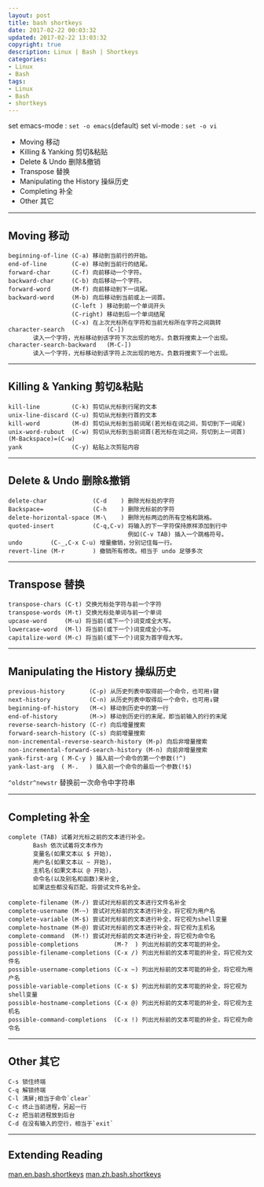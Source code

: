 ```yaml
---
layout: post
title: bash shortkeys
date: 2017-02-22 00:03:32
updated: 2017-02-22 13:03:32
copyright: true
description: Linux | Bash | Shortkeys
categories:
- Linux
- Bash
tags:
- Linux
- Bash
- shortkeys
---
```


set emacs-mode : `set -o emacs`(default)
set vi-mode    : `set -o vi`

- Moving 移动
- Killing & Yanking 剪切&粘贴
- Delete & Undo 删除&撤销
- Transpose 替换
- Manipulating the History 操纵历史
- Completing 补全
- Other 其它
<!-- more -->

-------------------------------------------------------------------------------
Moving 移动
-------------------------------------------------------------------------------

    beginning-of-line (C-a) 移动到当前行的开始。
    end-of-line       (C-e) 移动到当前行的结尾。
    forward-char      (C-f) 向前移动一个字符。
    backward-char     (C-b) 向后移动一个字符。
    forward-word      (M-f) 向前移动到下一词尾。
    backward-word     (M-b) 向后移动到当前或上一词首。
                      (C-left ) 移动到前一个单词开头
                      (C-right) 移动到后一个单词结尾
                      (C-x) 在上次光标所在字符和当前光标所在字符之间跳转
    character-search            (C-])
           读入一个字符，光标移动到该字符下次出现的地方。负数将搜索上一个出现。
    character-search-backward   (M-C-])
           读入一个字符，光标移动到该字符上次出现的地方。负数将搜索下一个出现。
-------------------------------------------------------------------------------
Killing & Yanking 剪切&粘贴
-------------------------------------------------------------------------------

    kill-line         (C-k) 剪切从光标到行尾的文本
    unix-line-discard (C-u) 剪切从光标到行首的文本
    kill-word         (M-d) 剪切从光标到当前词尾(若光标在词之间，剪切到下一词尾)
    unix-word-rubout  (C-w) 剪切从光标到当前词首(若光标在词之间，剪切到上一词首)
    (M-Backspace)=(C-w)
    yank              (C-y) 粘贴上次剪贴内容
-------------------------------------------------------------------------------
Delete & Undo 删除&撤销
-------------------------------------------------------------------------------

    delete-char             (C-d    ) 删除光标处的字符
    Backspace=              (C-h    ) 删除光标前的字符
    delete-horizontal-space (M-\    ) 删除光标两边的所有空格和跳格。
    quoted-insert           (C-q,C-v) 将输入的下一字符保持原样添加到行中
                                      例如(C-v TAB) 插入一个跳格符号。
    undo        (C-_,C-x C-u) 增量撤销，分别记住每一行。
    revert-line (M-r        ) 撤销所有修改。相当于 undo 足够多次
-------------------------------------------------------------------------------
Transpose 替换
-------------------------------------------------------------------------------

    transpose-chars (C-t) 交换光标处字符与前一个字符
    transpose-words (M-t) 交换光标处单词与前一个单词
    upcase-word     (M-u) 将当前(或下一个)词变成全大写。
    lowercase-word  (M-l) 将当前(或下一个)词变成全小写。
    capitalize-word (M-c) 将当前(或下一个)词变为首字母大写。
-------------------------------------------------------------------------------
Manipulating the History 操纵历史
-------------------------------------------------------------------------------

    previous-history       (C-p) 从历史列表中取得前一个命令，也可用↑键
    next-history           (C-n) 从历史列表中取得后一个命令，也可用↓键
    beginning-of-history   (M-<) 移动到历史中的第一行
    end-of-history         (M->) 移动到历史行的末尾，即当前输入的行的末尾
    reverse-search-history (C-r) 向后增量搜索
    forward-search-history (C-s) 向前增量搜索
    non-incremental-reverse-search-history (M-p) 向后非增量搜索
    non-incremental-forward-search-history (M-n) 向前非增量搜索
    yank-first-arg ( M-C-y ) 插入前一个命令的第一个参数(!^)
    yank-last-arg  ( M-.   ) 插入前一个命令的最后一个参数(!$)
`^oldstr^newstr` 替换前一次命令中字符串

-------------------------------------------------------------------------------
Completing 补全
-------------------------------------------------------------------------------

    complete (TAB) 试着对光标之前的文本进行补全。
           Bash 依次试着将文本作为
           变量名(如果文本以 $ 开始)，
           用户名(如果文本以 ~ 开始)，
           主机名(如果文本以 @ 开始)，
           命令名(以及别名和函数)来补全,
           如果这些都没有匹配，将尝试文件名补全。

    complete-filename (M-/) 尝试对光标前的文本进行文件名补全
    complete-username (M-~) 尝试对光标前的文本进行补全，将它视为用户名
    complete-variable (M-$) 尝试对光标前的文本进行补全，将它视为shell变量
    complete-hostname (M-@) 尝试对光标前的文本进行补全，将它视为主机名
    complete-command  (M-!) 尝试对光标前的文本进行补全，将它视为命令名
    possible-completions          (M-?  ) 列出光标前的文本可能的补全。
    possible-filename-completions (C-x /) 列出光标前的文本可能的补全，将它视为文件名
    possible-username-completions (C-x ~) 列出光标前的文本可能的补全，将它视为用户名
    possible-variable-completions (C-x $) 列出光标前的文本可能的补全，将它视为shell变量
    possible-hostname-completions (C-x @) 列出光标前的文本可能的补全，将它视为主机名
    possible-command-completions  (C-x !) 列出光标前的文本可能的补全，将它视为命令名
-------------------------------------------------------------------------------
Other 其它
-------------------------------------------------------------------------------

    C-s 锁住终端
    C-q 解锁终端
    C-l 清屏;相当于命令`clear`
    C-c 终止当前进程，另起一行
    C-z 把当前进程放到后台
    C-d 在没有输入的空行，相当于`exit`

-------------------------------------------------------------------------------
Extending Reading
-------------------------------------------------------------------------------
[man.en.bash.shortkeys](/man/man-en.bash.shortkeys.html)
[man.zh.bash.shortkeys](/man/man-zh.bash.shortkeys.html)
